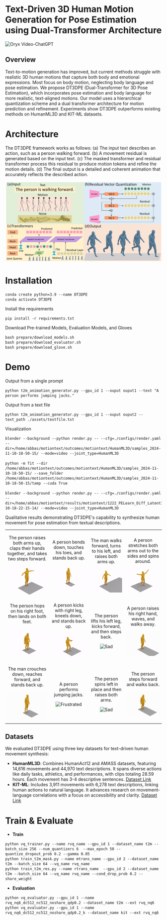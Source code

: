 # Text-Driven 3D Human Motion Generation for Pose Estimation using Dual-Transformer Architecture

<img src="https://camo.githubusercontent.com/2722992d519a722218f896d5f5231d49f337aaff4514e78bd59ac935334e916a/68747470733a2f2f692e696d6775722e636f6d2f77617856496d762e706e67" alt="Oryx Video-ChatGPT" data-canonical-src="https://i.imgur.com/waxVImv.png" style="max-width: 100%;">

## Overview

Text-to-motion generation has improved, but current methods struggle with realistic 3D human motions that capture both body and emotional expressions. Most focus on body motion, neglecting body language and pose estimation. We propose DT3DPE (Dual-Transformer for 3D Pose Estimation), which incorporates pose estimation and body language for more realistic, text-aligned motions. Our model uses a hierarchical quantization scheme and a dual transformer architecture for motion prediction and refinement. Experiments show DT3DPE outperforms existing methods on HumanML3D and KIT-ML datasets.

# Architecture

The DT3DPE framework works as follows: (a) The input text describes an action, such as a person walking forward. (b) A movement residual is generated based on the input text. (c) The masked transformer and residual transformer process this residual to produce motion tokens and refine the motion details. (d) The final output is a detailed and coherent animation that accurately reflects the described action.

<img style="max-width: 100%;" src="https://github.com/swerizwan/DT3DPE/blob/main/resources/overview.png" alt="VERHM Overview">

# Installation

```
conda create python=3.9 --name DT3DPE
conda activate DT3DPE
```
Install the requirements
```
pip install -r requirements.txt
```
Download Pre-trained Models, Evaluation Models, and Gloves 
```
bash prepare/download_models.sh
bash prepare/download_evaluator.sh
bash prepare/download_glove.sh
```
# Demo

Output from a single prompt
```
python t2m_animation_generator.py --gpu_id 1 --ouput ouput1 --text "A person performs jumping jacks."
```
Output from a text file
```
python t2m_animation_generator.py --gpu_id 1 --ouput ouput2 --text_path ./assets/textfile.txt
```
Visualization
```
blender --background --python render.py -- --cfg=./configs/render.yaml --dir=/home/abbas/motiontext/outcomes/motiontext/HumanML3D/samples_2024-11-10-18-50-15/ --mode=video --joint_type=HumanML3D

python -m fit --dir /home/abbas/motiontext/outcomes/motiontext/HumanML3D/samples_2024-11-10-18-50-15/ --save_folder /home/abbas/motiontext/outcomes/motiontext/HumanML3D/samples_2024-11-10-18-50-15/tamp --cuda True

blender --background --python render.py -- --cfg=./configs/render.yaml --dir=/home/abbas/motiontext/results/motiontext/1222_PELearn_Diff_Latent1_MEncDec49_MdiffEnc49_bs64_clip_uncond75_01/samples_2024-10-18-22-15-14/ --mode=video --joint_type=HumanML3D
```

Qualitative results demonstrating DT3DPE's capability to synthesize human movement for pose estimation from textual descriptions.

<table>
  <tr>
    <td style="text-align: center;">
      <p>The person raises both arms up, claps their hands together,
       and takes two steps forward.</p>
      <img width="165" src="https://github.com/swerizwan/DT3DPE/blob/main/resources/1.gif" alt="Happy">
    </td>
    <td style="text-align: center;">
      <p>A person bends down, touches his toes, and stands back up.</p>
      <img width="165" src="https://github.com/swerizwan/DT3DPE/blob/main/resources/2.gif" alt="Sad">
    </td>
    <td style="text-align: center;">
      <p>The man walks forward, turns to his left, and raises both arms up.</p>
      <img width="165" src="https://github.com/swerizwan/DT3DPE/blob/main/resources/3.gif" alt="Angry">
    </td>
      <td style="text-align: center;">
      <p>A person stretches both arms out to the sides and spins around.</p>
      <img width="165" src="https://github.com/swerizwan/DT3DPE/blob/main/resources/4.gif" alt="Angry">
    </td>
  </tr>
    <tr>
    <td style="text-align: center;">
      <p>The person hops on his right foot, then lands on both feet.</p>
      <img width="165" src="https://github.com/swerizwan/DT3DPE/blob/main/resources/5.gif" alt="Happy">
    </td>
    <td style="text-align: center;">
      <p>A person kicks with right leg, kneels down, and stands back up.</p>
      <img width="165" src="https://github.com/swerizwan/DT3DPE/blob/main/resources/6.gif" alt="Frustrated">
    </td>
    <td style="text-align: center;">
      <p>The person lifts his left leg, kicks forward, and then steps back.</p>
      <img width="165" src="https://github.com/swerizwan/DT3DPE/blob/main/resources/7.gif" alt="Sad">
    </td>
    <td style="text-align: center;">
      <p>A person raises his right hand, waves, and walks away.</p>
      <img width="165" src="https://github.com/swerizwan/DT3DPE/blob/main/resources/8.gif" alt="Angry">
    </td>
  </tr>
  <tr>
    <td style="text-align: center;">
      <p>The man crouches down, reaches forward, and stands back up.</p>
      <img width="165" src="https://github.com/swerizwan/DT3DPE/blob/main/resources/9.gif" alt="Happy">
    </td>
    <td style="text-align: center;">
      <p>A person performs jumping jacks.</p>
      <img width="165" src="https://github.com/swerizwan/DT3DPE/blob/main/resources/10.gif" alt="Frustrated">
    </td>
    <td style="text-align: center;">
      <p>The person spins left in place and then raises both arms.</p>
      <img width="165" src="https://github.com/swerizwan/DT3DPE/blob/main/resources/11.gif" alt="Sad">
    </td>
    <td style="text-align: center;">
      <p>The person steps forward and walks back.</p>
      <img width="165" src="https://github.com/swerizwan/DT3DPE/blob/main/resources/12.gif" alt="Angry">
    </td>
  </tr>
</table>

## Datasets

We evaluated DT3DPE using three key datasets for text-driven human movement synthesis:

- **HumanML3D**: Combines HumanAct12 and AMASS datasets, featuring 14,616 movements and 44,970 text descriptions. It spans diverse actions like daily tasks, athletics, and performances, with clips totaling 28.59 hours. Each movement has 3-4 descriptive sentences. [Dataset Link](https://drive.google.com/file/d/1rmnG-R8wTb1sRs0PYp4RRmLg8XH-qSGW/view) 
- **KIT-ML**: Includes 3,911 movements with 6,278 text descriptions, linking human actions to natural language. It advances research on movement-language correlations with a focus on accessibility and clarity. [Dataset Link](https://drive.google.com/file/d/1IXRBm4qSjLQxp1J3cqv1xd8yb-RQY0Jz/view) 

# Train & Evaluate

- **Train**
```
python vq_trainer.py --name rvq_name --gpu_id 1 --dataset_name t2m --batch_size 256 --num_quantizers 6  --max_epoch 50 --quantize_dropout_prob 0.2 --gamma 0.05
python train_t2m_mask.py --name mtrans_name --gpu_id 2 --dataset_name t2m --batch_size 64 --vq_name rvq_name
python train_t2m_res.py --name rtrans_name  --gpu_id 2 --dataset_name t2m --batch_size 64 --vq_name rvq_name --cond_drop_prob 0.2 --share_weight
```
- **Evaluation**
```
python vq_evaluator.py --gpu_id 1 --name rvq_nq6_dc512_nc512_noshare_qdp0.2 --dataset_name t2m --ext rvq_nq6
python vq_evaluator.py --gpu_id 1 --name rvq_nq6_dc512_nc512_noshare_qdp0.2_k --dataset_name kit --ext rvq_nq6
```

